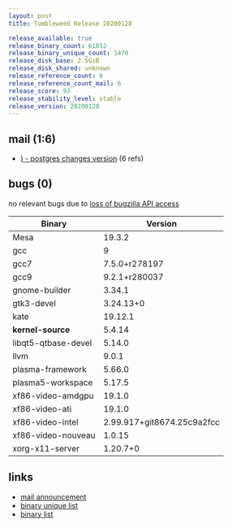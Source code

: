 ```yaml
---
layout: post
title: Tumbleweed Release 20200128

release_available: true
release_binary_count: 61852
release_binary_unique_count: 1470
release_disk_base: 2.5GiB
release_disk_shared: unknown
release_reference_count: 6
release_reference_count_mail: 6
release_score: 93
release_stability_level: stable
release_version: 20200128
---
```


## mail (1:6)

- [) - postgres changes version](https://lists.opensuse.org/opensuse-factory/2020-01/msg00311.html) (6 refs)

## bugs (0)

<!--more-->

no relevant bugs due to [loss of bugzilla API access](https://bugzilla.opensuse.org/show_bug.cgi?id=1157722)

Binary | Version
--- | ---
Mesa | 19.3.2
gcc | 9
gcc7 | 7.5.0+r278197
gcc9 | 9.2.1+r280037
gnome-builder | 3.34.1
gtk3-devel | 3.24.13+0
kate | 19.12.1
**kernel-source** | 5.4.14
libqt5-qtbase-devel | 5.14.0
llvm | 9.0.1
plasma-framework | 5.66.0
plasma5-workspace | 5.17.5
xf86-video-amdgpu | 19.1.0
xf86-video-ati | 19.1.0
xf86-video-intel | 2.99.917+git8674.25c9a2fcc
xf86-video-nouveau | 1.0.15
xorg-x11-server | 1.20.7+0

## links

- [mail announcement](https://lists.opensuse.org/opensuse-factory/2020-01/msg00310.html)
- [binary unique list](http://download.opensuse.org/history/20200128/rpm.unique.list)
- [binary list](http://download.opensuse.org/history/20200128/rpm.list)
